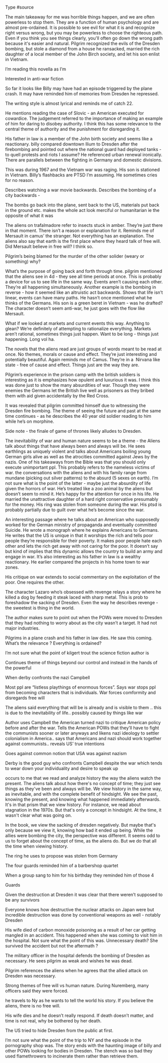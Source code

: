 Type #source 

The main takeaway for me was horrible things happen, and we are often powerless to stop them. They are a function of human psychology and are almost pre-ordained. It is possible to see evil for what it is and recognize right versus wrong, but you may be powerless to choose the righteous path. Even if you think you see things clearly, you'll often go down the wrong path because it's easier and natural. Pilgrim recognized the evils of the Dresden bombing, but stole a diamond from a house he ransacked, married the rich daughter of a local member of the John Birch society, and let his son enlist in Vietnam. 


I’m reading this novella as I’m

Interested in anti-war fiction 

So far it looks like Billy may have had an episode triggered by the plane crash. It may have reminded him of memories from Dresden he repressed.

The writing style is almost lyrical and reminds me of catch 22.

He mentions reading the case of Slovic - an American executed for cowardice. The judgement referred to the importance of making an example of him for daring to disobey authority. I think this has some relevance to the central theme of authority and the punishment for disregarding it.

His father in law is a member of the John birth society and seems like a reactionary. billy compared downtown Ilium to Dresden after the firebombing and pointed out where the national guard had deployed tanks - to quell protests and riots I assume? He referenced urban renewal ironically. There are parallels between the fighting in Germany and domestic divisions.

  

This was during 1967 and the Vietnam war was raging. His son is stationed in Vietnam. Billy’s flashbacks are PTSD I’m assuming. He sometimes cries for no reason.

Describes watching a war movie backwards. Describes the bombing of a city backwards -

The bombs go back into the plane, sent back to the US, materials put back in the ground etc. makes the whole act look merciful or humanitarian ie the opposite of what it was

The aliens on trafalmadore refer to insects stuck in amber. They’re just there in that moment. There isn’t a reason or explanation for it. Reminds me of Mersault in camus’ the stranger. Not everything has an explanation. The aliens also say that earth is the first place where they heard talk of free will. Did Mersault believe in free will? I think so.

  

Pilgrim’s being blamed for the murder of the other solider (weary or something) why?

  

What’s the purpose of going back and forth through time. pilgrim mentioned that the aliens see in 4d - they see all time periods at once. This is probably a device for us to see life in the same way. Events aren’t causing each other. They’re all happening simultaneously. Another example is the bombing in reverse - how it seemed like an altruistic act backwards. Shows that life isn’t linear, events can have many paths. He hasn’t once mentioned what he thinks of the Germans. His son is a green beret in Vietnam - was he drafted? The character doesn’t seem anti-war, he just goes with the flow like Mersault.

  

What if we looked at markets and current events this way. Anything to glean? We’re definitely of attempting to rationalize everything. Markets aren’t rational, sometimes things just happen. Want to be long - things just happening. Long vol ha.

The novels that the aliens read are just groups of words meant to be read at once. No themes, morals or cause and effect. They’re just interesting and potentially beautiful. Again reminds me of Camus. They’re in a  Nirvana like state - free of cause and effect. Things just are the way they are.

Pilgrim’s experience in the prison camp with the british soldiers is interesting as it is emphasizes how opulent and luxurious it was. I think this was done just to show the many absurdities of war. Though they were enemies the Germans let the British live well as prisoners as they bribed them with aid given accidentally by the Red Cross.

It was revealed that pilgrim committed himself due to witnessing the Dresden fire bombing. The theme of seeing the future and past at the same time continues - as he describes the 40 year old soldier reading to him while he’s on morphine.

  

Side note - the finale of game of thrones likely alludes to Dresden.

The inevitability of war and human nature seems to be a theme - the Aliens talk about things that have always been and always will be. He sees earthlings as uniquely violent and talks about Americans boiling young German girls alive as well as the atrocities committed against Jews by the nazis. One of his takeaways from the Bible was that you should only execute unimportant ppl. This probably refers to the nameless victims of war. the conversations with the aliens and with his family range from mundane (picking out silver patterns) to the absurd (5 sexes on earth). I’m not sure what is the point of the latter - maybe just the absurdity of life given the horrors of war. He’s treated like a zoo animal by the aliens but doesn’t seem to mind it. He’s happy for the attention for once in his life. He married the unattractive daughter of a hard right conservative presumably for the money. His ring was stolen from someone during the war. His ptsd is probably partially due to guilt over what he’s become since the war.

An interesting passage where he talks about an American who supposedly worked for the German ministry of propaganda and eventually committed Suicide. He wrote a monograph where he explains Americans to Germans. He writes that the US is unique in that it worships the rich and tells poor people they’re responsible for their poverty. It makes poor people hate each other and lets the rich get away with not caring for the poor. It doesn’t say but kind of implies that this dynamic allows the country to build an army and engage in war. It’s also interesting as his father in law is a wealthy reactionary. He earlier compared the projects in his home town to war zones.

His critique on war extends to social commentary on the exploitation of the poor. One requires the other.

The character Lazaro who’s obsessed with revenge relays a story where he killed a dog by feeding it steak laced with sharp metal. This is prob to foreshadow the sacking of Dresden. Even the way he describes revenge - the sweetest is thing in the world. 

The author makes sure to point out when the POWs were moved to Dresden that they had nothing to worry about as the city wasn’t a target. It had not major industries.

Pilgrims in a plane crash and his father in law dies. He saw this coming. What’s the relevance ? Everything is ordained?

I’m not sure what the point of kilgert trout the science fiction author is

Continues theme of things beyond our control and instead in the hands of the powerful 

When derby confronts the nazi Campbell

Most ppl are “listless playthings of enormous forces”. Says war stops ppl from becoming characters that is individuals. War forces comformity and disregards free will 

The aliens said everything that will be is already and is visible to them .. this is due to the inevitability of life.. possibly caused by things like war

Author uses Campbell the American turned nazi to critique American policy before and after the war. Tells the American POWs that they’ll have to fight the communists sooner or later anyways and likens nazi ideology to settler colonialism in America.. says that Americans and nazi should work together against communists.. reveals US’ true intentions 

Goes against common notion that USA was against nazism 

  

Derby is the good guy who confronts Campbell despite the war which tends to wear down your individuality and desire to speak up

occurs to me that we read and analyze history the way the aliens watch the present. The aliens talk about how there's no concept of time; they just see things as they've been and always will be. We view history in the same way, as inevitable, and with the complete benefit of hindsight. We see the past, knowing the present, and knowing what happened immediately afterwards. It's in that prism that we view history. For instance, we read about stagnation in the 1970s. But that's only a concept in hindsight. At the time, it wasn't clear what was going on. 

  

In the book, we view the sacking of dresden negatively. But maybe that's only because we view it, knowing how bad it ended up being. While the allies were bombing the city, the perspective was different. It seems odd to us to forget about the concept of time, as the aliens do. But we do that all the time when viewing history.

The ring he uses to propose was stolen from Germany 

The four guards reminded him of a barbershop quartet 

When a group sang to him for his birthday they reminded him of those 4

Guards

Given the destruction at Dresden it was clear that there weren’t supposed to be any survivors

Everyone knows how destructive the nuclear attacks on Japan were but incredible destruction was done by conventional weapons as well - notably Dresden 

His wife died of carbon monoxide poisoning as a result of her car getting mangled in an accident. This happened when she was coming to visit him in the hospital. Not sure what the point of this was. Unnecessary death? She survived the accident but not the aftermath ?

The military officer in the hospital defends the bombing of Dresden as necessary. He sees pilgrim as weak and wishes he was dead.

Pilgrim references the aliens when he agrees that the allied attack on Dresden was necessary.

Strong themes of free will vs human nature. During Nuremberg, many officers said they were forced.

he travels to Ny as he wants to tell the world his story. If you believe the aliens, there is no free will. 

His wife dies and he doesn’t really respond. If death doesn’t matter, and time is not real, why be bothered by her death. 

The US tried to hide Dresden from the public at first.

I’m not sure what the point of the trip to NY and the episode in the pornography shop was. The story ends with the haunting image of billy and other POWs looking for bodies in Dresden. The stench was so bad they used flamethrowers to incinerate them rather than retrieve them.